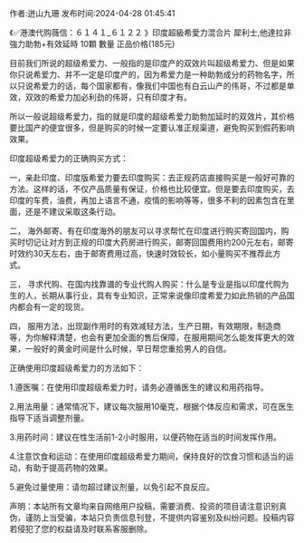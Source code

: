 <p>作者:迸山九珊 发布时间:2024-04-28 01:45:41</p>
<p>《✅港澳代购薇信：６１４１_６１２２ 》印度超級希愛力混合片 犀利士,他達拉非 強力助勃+有效延時 10顆 數量 正品价格(185元) </p>
									<p>目前我们所说的超级希爱力、一般指的是印度产的双效片叫超级希爱力、但是如果你只说希爱力、并不一定是印度产的，因为希爱力是一种助勃成分的药物名字，所以只说希爱力的话，每个国家都有，像我们中国也有白云山产的伟哥，不过都是单效，双效的希爱力加必利劲的伟哥，只有印度才有。</p><p></p><p>所以一般说超级希爱力，指的就是印度的超级希爱力助勃加延时的双效片，其价格要比国产的便宜很多，但是购买的时候一定要认准正规渠道，避免购买到假药影响效果。</p><p></p><p>印度超级希爱力的正确购买方式：</p><p> 一，亲赴印度、印度版希爱力要去印度购买：去正规药店直接购买是一般好可靠的方法。这样的话，不仅产品质量有保证，价格也比较便宜。但是要去印度购买，去印度的车费，油费，再加上语言不通，疫情的影响等等，很多不利的因素包含在里面，还是不建议采取这条行动。</p><p></p><p>二， 海外邮寄、有在印度海外的朋友可以寻求帮忙在印度进行购买寄回国内，购买时切记让对方到正规的印度大药房进行购买，邮寄回国费用约200元左右，邮寄时效约30天左右，由于邮寄费用过高，快速时效较长，如小量购买不推荐此方式。</p><p></p><p>三， 寻求代购、在国内找靠谱的专业代购人购买：什么是专业是指以印度代购为生的人，长期从事行业，具有专业知识，正常来说像印度希爱力如此热销的产品国内都会有一定的现货。</p><p></p><p>四， 服用方法，出现副作用时的有效减轻方法，生产日期，有效期限，制造商等，为你解释清楚，也会有更加全面的售后保障，在服用期间怎么能发挥更大的效果，一般好的黄金时间是什么时候，早日帮您重拾男人的自信。</p><p></p><p>正确使用印度超级希爱力的方法如下：</p><p>1.遵医嘱：在使用印度超级希爱力时，请务必遵循医生的建议和用药指导。</p><p>2.用法用量：通常情况下，建议每次服用10毫克，根据个体反应和需求，可在医生指导下适当调整剂量。</p><p>3.用药时间：建议在性生活前1-2小时服用，以便药物在适当的时间发挥作用。</p><p>4.注意饮食和运动：在使用印度超级希爱力期间，保持良好的饮食习惯和适当的运动，有助于提高药物的效果。</p><p>5.避免过量使用：请勿超过建议剂量，以免引起不良反应。</p><p></p>				声明：本站所有文章均来自网络用户投稿，需要消费、投资的项目请注意识别真伪，谨防上当受骗，本站只负责信息刊登，不提供内容鉴别及纠纷问题。投稿内容若侵犯了您的权益请及时联系客服删除。				
